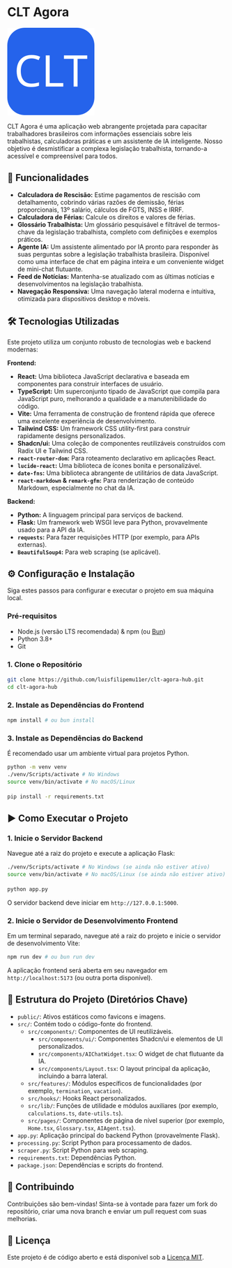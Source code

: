# CLT Agora

![CLT Agora Logo](public/clt-favicon.svg)

CLT Agora é uma aplicação web abrangente projetada para capacitar trabalhadores brasileiros com informações essenciais sobre leis trabalhistas, calculadoras práticas e um assistente de IA inteligente. Nosso objetivo é desmistificar a complexa legislação trabalhista, tornando-a acessível e compreensível para todos.

## 🚀 Funcionalidades

-   **Calculadora de Rescisão:** Estime pagamentos de rescisão com detalhamento, cobrindo várias razões de demissão, férias proporcionais, 13º salário, cálculos de FGTS, INSS e IRRF.
-   **Calculadora de Férias:** Calcule os direitos e valores de férias.
-   **Glossário Trabalhista:** Um glossário pesquisável e filtrável de termos-chave da legislação trabalhista, completo com definições e exemplos práticos.
-   **Agente IA:** Um assistente alimentado por IA pronto para responder às suas perguntas sobre a legislação trabalhista brasileira. Disponível como uma interface de chat em página inteira e um conveniente widget de mini-chat flutuante.
-   **Feed de Notícias:** Mantenha-se atualizado com as últimas notícias e desenvolvimentos na legislação trabalhista.
-   **Navegação Responsiva:** Uma navegação lateral moderna e intuitiva, otimizada para dispositivos desktop e móveis.

## 🛠️ Tecnologias Utilizadas

Este projeto utiliza um conjunto robusto de tecnologias web e backend modernas:

**Frontend:**

-   **React:** Uma biblioteca JavaScript declarativa e baseada em componentes para construir interfaces de usuário.
-   **TypeScript:** Um superconjunto tipado de JavaScript que compila para JavaScript puro, melhorando a qualidade e a manutenibilidade do código.
-   **Vite:** Uma ferramenta de construção de frontend rápida que oferece uma excelente experiência de desenvolvimento.
-   **Tailwind CSS:** Um framework CSS utility-first para construir rapidamente designs personalizados.
-   **Shadcn/ui:** Uma coleção de componentes reutilizáveis construídos com Radix UI e Tailwind CSS.
-   **`react-router-dom`:** Para roteamento declarativo em aplicações React.
-   **`lucide-react`:** Uma biblioteca de ícones bonita e personalizável.
-   **`date-fns`:** Uma biblioteca abrangente de utilitários de data JavaScript.
-   **`react-markdown` & `remark-gfm`:** Para renderização de conteúdo Markdown, especialmente no chat da IA.

**Backend:**

-   **Python:** A linguagem principal para serviços de backend.
-   **Flask:** Um framework web WSGI leve para Python, provavelmente usado para a API da IA.
-   **`requests`:** Para fazer requisições HTTP (por exemplo, para APIs externas).
-   **`BeautifulSoup4`:** Para web scraping (se aplicável).

## ⚙️ Configuração e Instalação

Siga estes passos para configurar e executar o projeto em sua máquina local.

### Pré-requisitos

-   Node.js (versão LTS recomendada) & npm (ou [Bun](https://bun.sh/))
-   Python 3.8+
-   Git

### 1. Clone o Repositório

```bash
git clone https://github.com/luisfilipemu11er/clt-agora-hub.git
cd clt-agora-hub
```

### 2. Instale as Dependências do Frontend

```bash
npm install # ou bun install
```

### 3. Instale as Dependências do Backend

É recomendado usar um ambiente virtual para projetos Python.

```bash
python -m venv venv
./venv/Scripts/activate # No Windows
source venv/bin/activate # No macOS/Linux

pip install -r requirements.txt
```

## ▶️ Como Executar o Projeto

### 1. Inicie o Servidor Backend

Navegue até a raiz do projeto e execute a aplicação Flask:

```bash
./venv/Scripts/activate # No Windows (se ainda não estiver ativo)
source venv/bin/activate # No macOS/Linux (se ainda não estiver ativo)

python app.py
```

O servidor backend deve iniciar em `http://127.0.0.1:5000`.

### 2. Inicie o Servidor de Desenvolvimento Frontend

Em um terminal separado, navegue até a raiz do projeto e inicie o servidor de desenvolvimento Vite:

```bash
npm run dev # ou bun run dev
```

A aplicação frontend será aberta em seu navegador em `http://localhost:5173` (ou outra porta disponível).

## 📂 Estrutura do Projeto (Diretórios Chave)

-   `public/`: Ativos estáticos como favicons e imagens.
-   `src/`: Contém todo o código-fonte do frontend.
    -   `src/components/`: Componentes de UI reutilizáveis.
        -   `src/components/ui/`: Componentes Shadcn/ui e elementos de UI personalizados.
        -   `src/components/AIChatWidget.tsx`: O widget de chat flutuante da IA.
        -   `src/components/Layout.tsx`: O layout principal da aplicação, incluindo a barra lateral.
    -   `src/features/`: Módulos específicos de funcionalidades (por exemplo, `termination`, `vacation`).
    -   `src/hooks/`: Hooks React personalizados.
    -   `src/lib/`: Funções de utilidade e módulos auxiliares (por exemplo, `calculations.ts`, `date-utils.ts`).
    -   `src/pages/`: Componentes de página de nível superior (por exemplo, `Home.tsx`, `Glossary.tsx`, `AIAgent.tsx`).
-   `app.py`: Aplicação principal do backend Python (provavelmente Flask).
-   `processing.py`: Script Python para processamento de dados.
-   `scraper.py`: Script Python para web scraping.
-   `requirements.txt`: Dependências Python.
-   `package.json`: Dependências e scripts do frontend.

## 🤝 Contribuindo

Contribuições são bem-vindas! Sinta-se à vontade para fazer um fork do repositório, criar uma nova branch e enviar um pull request com suas melhorias.

## 📄 Licença

Este projeto é de código aberto e está disponível sob a [Licença MIT](LICENSE).